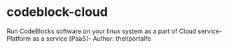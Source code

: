 # codeblock-cloud
Run CodeBlocks software on your linux system as a part of Cloud service- Platform as a service [PaaS]- Author: theitportalfe
